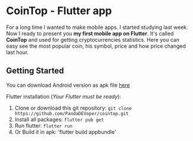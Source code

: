 # CoinTop - Flutter app
For a long time I wanted to make mobile apps.
I started studying last week. Now I ready to present you **my first mobile app on Flutter**.
It's called **CoinTop** and used for getting cryptocurrencies statistics. 
Here you can easy see the most popular coin, his symbol, price and how price changed last hour.


## Getting Started
You can download Android version as apk file [here](https://drive.google.com/file/d/1GVxbnJiRF6hInHuwNbYMnjYq-fgq90rg/view)

Flutter installation (*Your Flutter must be ready*):
1. Clone or download this git repository:
  	`git clone https://github.com/PandaDEVoper/cointop.git`
2. Install all packages: 
    `flutter pub get`
3. Run flutter:
    `flutter run`
4. Or Build it in apk: 
    'flutter build appbundle'
    

